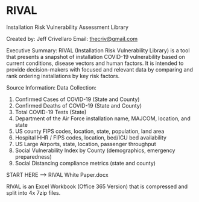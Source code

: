 # RIVAL
Installation Risk Vulnerability Assessment Library

Created by:  Jeff Crivellaro
Email:  thecriv@gmail.com

Executive Summary:  RIVAL (Installation Risk Vulnerability Library) is a tool that presents a snapshot of installation COVID-19 vulnerability based on current conditions, disease vectors and human factors. It is intended to provide decision-makers with focused and relevant data by comparing and rank ordering installations by key risk factors.

Source Information:
Data Collection:
1.	Confirmed Cases of COVID-19 (State and County)
2.	Confirmed Deaths of COVID-19 (State and County)
3.	Total COVID-19 Tests (State)
4.	Department of the Air Force installation name, MAJCOM, location, and state
5.	US county FIPS codes, location, state, population, land area
6.	Hospital HHR / FIPS codes, location, bed/ICU bed availability
7.	US Large Airports, state, location, passenger throughput
8.	Social Vulnerability Index by County (demographics, emergency preparedness)
9.	Social Distancing compliance metrics (state and county)

START HERE --> RIVAL White Paper.docx

RIVAL is an Excel Workbook (Office 365 Version) that is compressed and split into 4x 7zip files.


